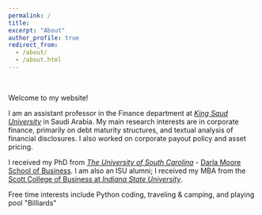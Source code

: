 ```yaml
---
permalink: /
title:
excerpt: "About"
author_profile: true
redirect_from: 
  - /about/
  - /about.html
---
```

 <p>&nbsp;</p> 
 
Welcome to my website!


I am an assistant professor in the Finance department at [*King Saud University*](https://ksu.edu.sa/en/) in Saudi Arabia. My main research interests are in corporate finance, primarily on debt maturity structures, and textual analysis of financial disclosures. I also worked on corporate payout policy and asset pricing.


I received my PhD from [*The University of South Carolina*](https://sc.edu) - [Darla Moore School of Business](https://sc.edu/study/colleges_schools/moore/index.php). I am also an ISU alumni; I received my MBA from the [Scott College of Business at *Indiana State University*](https://www.indstate.edu/business/).


Free time interests include Python coding, traveling & camping, and playing pool "Billiards"
